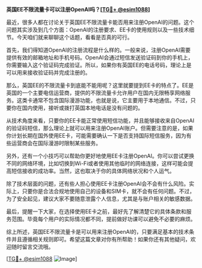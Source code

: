 **英国EE不限流量卡可以注册OpenAI吗？[[TG💪+ @esim1088](https://t.me/s/esim1088)]**

最近，很多人都在讨论关于英国EE不限流量卡能否用来注册OpenAI的问题。这个问题其实涉及到几个方面：OpenAI的注册要求、EE卡的使用规则以及一些技术细节。今天咱们就来聊聊这个话题，看看是否真的可行。

首先，我们得知道OpenAI的注册流程是什么样的。一般来说，注册OpenAI需要提供有效的邮箱地址和手机号码。OpenAI会通过短信发送验证码到你的手机上，你需要输入这个验证码完成验证。所以，如果你有英国EE的电话号码，理论上是可以用来接收验证码并完成注册的。

那么，英国EE的不限流量卡到底能不能用呢？这里就要提到EE卡的特点了。EE是英国的一个主要电信运营商，提供的不限流量卡允许用户在国内无限畅享网络服务。这类卡通常不包含国际漫游功能，也就是说，它主要用于本地通信。不过，只要你在国内使用，接听或拨打英国本地电话是没有问题的。

从技术角度来看，只要你的EE卡能正常使用短信功能，并且能够接收来自OpenAI的验证码短信，那么理论上就可以用来注册OpenAI账户。但需要注意的是，如果你计划长期在国外使用EE卡，可能需要确认一下是否支持国际短信服务，因为有些运营商会在国际漫游时限制某些服务。

另外，还有一个小技巧可以帮助你更好地使用EE卡注册OpenAI。你可以尝试更换不同的网络环境，比如切换到Wi-Fi或者使用其他临时的网络连接，这样可能会提高短信接收的成功率。当然，这也取决于你的具体网络状况和个人运气。

除了技术层面的问题，还有些人担心使用EE卡注册OpenAI会不会有什么风险。实际上，只要你是合法合规地使用自己的设备和SIM卡，就不会有任何问题。不过，为了安全起见，建议大家不要随意泄露个人信息，尤其是与账户相关的敏感数据。

最后，提醒一下大家，在选择使用EE卡之前，最好先了解清楚它的具体条款和服务范围。毕竟每个用户的实际情况都不同，提前做好功课可以避免不必要的麻烦。

综上所述，英国EE不限流量卡是可以用来注册OpenAI的，只要满足基本的技术条件并且遵循相关规则即可。希望这篇文章对你有所帮助！如果你还有其他疑问，欢迎随时留言交流哦。

[[TG💪+ @esim1088](https://t.me/s/esim1088) ![Image](https://i.postimg.cc/4NQfJmqS/Snipaste-2025-05-13-00-14-12.png)]